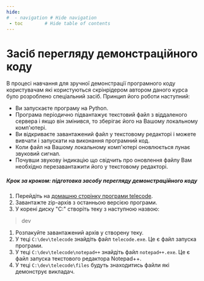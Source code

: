```yaml
---
hide:
#  - navigation # Hide navigation
 - toc        # Hide table of contents
---
```

# Засіб перегляду демонстраційного коду

В процесі навчання для зручної демонстрації програмного коду користувачам 
які користуються скрінрідером автором даного курса було розроблено спеціальний засіб. 
Принцип його роботи наступний:

- Ви запускаєте програму на Python.
- Програма періодично підвантажує текстовий файл з віддаленого сервера і якщо він змінився, то зберігає його на Вашому локальному комп'ютері.
- Ви відкриваєте завантажений файл у текстовому редакторі і можете вивчати і запускати на виконання програмний код.
- Коли файл на Вашому локальному комп'ютері оновлюється лунає звуковий сигнал.
- Почувши звукову індикацію що свідчить про оновлення файлу Вам необхідно перезавантажити його у текстовому редакторі.


##### Крок за кроком: підготовка засобу перегляду демонстраційного коду

1. Перейдіть на [домашню сторінку програми telecode](http://ruslan.rv.ua/telecode/).  
1. Завантажте zip-архів з останньою версією програми.
1. У корені диску "C:" створіть теку з наступною назвою:  
>dev
1. Розпакуйте завантажений архів у створену теку. 
1. У теці `C:\dev\telecode` знайдіть файл `telecode.exe`. Це є файл запуска програми.
1. У теці `C:\dev\telecode\notepad++` знайдіть файл `notepad++.exe`. Це є файл запуска текстового редактора Notepad++.
1. У теці `C:\dev\telecode\files` будуть знаходитись файли які демонструє викладач.
